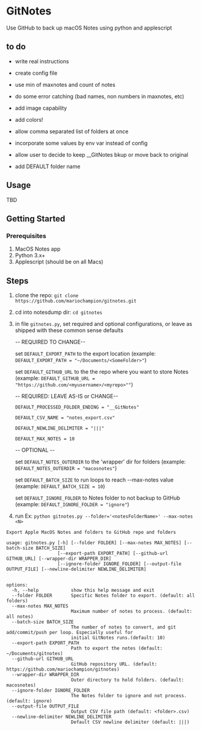 # GitNotes
Use GitHub to back up macOS Notes using python and applescript

## to do
* write real instructions

* create config file

* use min of maxnotes and count of notes

* do some error catching (bad names, non numbers in maxnotes, etc)

* add image capability

* add colors!

* allow comma separated list of folders at once

* incorporate some values by env var instead of config

* allow user to decide to keep <folder>__GitNotes bkup or move back to original

* add DEFAULT folder name



## Usage
TBD


## Getting Started

### Prerequisites
1. MacOS Notes app
2. Python 3.x+
3. Applescript (should be on all Macs)


## Steps
1. clone the repo: `git clone https://github.com/mariochampion/gitnotes.git`

2. cd into notesdump dir: `cd gitnotes`

3. in file `gitnotes.py`, set required and optional configurations, or leave as shipped with these common sense defaults

	-- REQUIRED TO CHANGE--
	
	
	set `DEFAULT_EXPORT_PATH` to the export location (example: `DEFAULT_EXPORT_PATH = "~/Documents/<SomeFolder>"`)
	
	set `DEFAULT_GITHUB_URL` to the the repo where you want to store Notes (example: `DEFAULT_GITHUB_URL = "https://github.com/<myusername>/<myrepo>""`)
	

	-- REQUIRED: LEAVE AS-IS or CHANGE--

	`DEFAULT_PROCESSED_FOLDER_ENDING = "__GitNotes"`

	`DEFAULT_CSV_NAME = "notes_export.csv"`

	`DEFAULT_NEWLINE_DELIMITER = "|||"`

	`DEFAULT_MAX_NOTES = 10`
	

    -- OPTIONAL --
    
    
	set `DEFAULT_NOTES_OUTERDIR` to the 'wrapper' dir for folders (example: `DEFAULT_NOTES_OUTERDIR = "macosnotes"`)
	
	set `DEFAULT_BATCH_SIZE` to run loops to reach --max-notes value (example: `DEFAULT_BATCH_SIZE = 10`)
	
	set `DEFAULT_IGNORE_FOLDER` to Notes folder to not backup to GitHub (example: `DEFAULT_IGNORE_FOLDER = "ignore"`)
	
	
	

4. run Ex: `python gitnotes.py --folder='<notesFolderName>' --max-notes <N> `

```
Export Apple MacOS Notes and folders to GitHub repo and folders

usage: gitnotes.py [-h] [--folder FOLDER] [--max-notes MAX_NOTES] [--batch-size BATCH_SIZE]
                   [--export-path EXPORT_PATH] [--github-url GITHUB_URL] [--wrapper-dir WRAPPER_DIR]
                   [--ignore-folder IGNORE_FOLDER] [--output-file OUTPUT_FILE] [--newline-delimiter NEWLINE_DELIMITER]


options:
  -h, --help            show this help message and exit
  --folder FOLDER       Specific Notes folder to export. (default: all folders)
  --max-notes MAX_NOTES
                        Maximum number of notes to process. (default: all notes)
  --batch-size BATCH_SIZE
                        The number of notes to convert, and git add/commit/push per loop. Especially useful for
                        initial GitNotes runs.(default: 10)
  --export-path EXPORT_PATH
                        Path to export the notes (default: ~/Documents/gitnotes)
  --github-url GITHUB_URL
                        GitHub repository URL. (default: https://github.com/mariochampion/gitnotes)
  --wrapper-dir WRAPPER_DIR
                        Outer directory to hold folders. (default: macosnotes)
  --ignore-folder IGNORE_FOLDER
                        The Notes folder to ignore and not process. (default: ignore)
  --output-file OUTPUT_FILE
                        Output CSV file path (default: <folder>.csv)
  --newline-delimiter NEWLINE_DELIMITER
                        Default CSV newline delimiter (default: |||)

```







